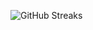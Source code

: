 ![GitHub Streaks](https://github-streaks-mqc9.onrender.com/streak/happilli/image?theme=midnight&cache_bust=1743180984&lang=ja)
